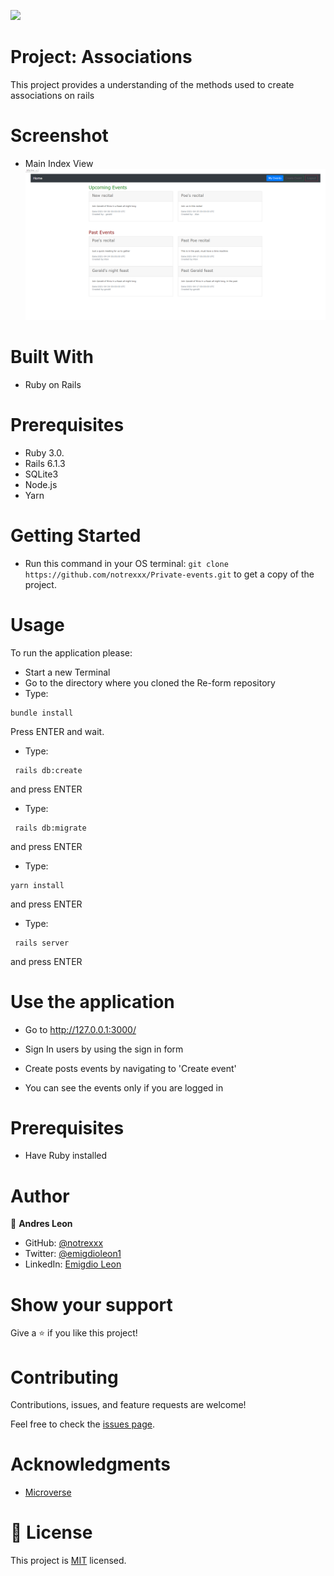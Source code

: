 
![](https://img.shields.io/badge/Microverse-blueviolet)


# Project: Associations

This project provides a understanding of the methods used to create associations on rails

# Screenshot

- Main Index View
![screenshot](Screenshot.png)

# Built With

- Ruby on Rails

# Prerequisites

- Ruby 3.0.
- Rails 6.1.3
- SQLite3
- Node.js
- Yarn

# Getting Started

- Run this command in your OS terminal: `git clone https://github.com/notrexxx/Private-events.git` to get a copy of the project. 

# Usage
To run the application please:

- Start a new Terminal 
- Go to the directory where you cloned the Re-form repository
- Type:
```
bundle install
```
Press ENTER and wait.

- Type:
```
 rails db:create
```
and press ENTER
- Type:
```
 rails db:migrate
```
and press ENTER
- Type:
```
yarn install
```
and press ENTER
- Type:
```
 rails server
```
and press ENTER

# Use the application

- Go to http://127.0.0.1:3000/

- Sign In users by using the sign in form
- Create posts events by navigating to 'Create event'
- You can see the events only if you are logged in
# Prerequisites

- Have Ruby installed

# Author

👤 **Andres Leon**

- GitHub: [@notrexxx](https://github.com/notrexxx)
- Twitter: [@emigdioleon1](https://twitter.com/emigdioleon1)
- LinkedIn: [Emigdio Leon](https://linkedin.com/emigdio-leon-689109195)

# Show your support

Give a ⭐️ if you like this project!

# Contributing

Contributions, issues, and feature requests are welcome!

Feel free to check the [issues page](https://github.com/notrexxx/members-only/issues).

# Acknowledgments

- [Microverse](https://microverse.org)

# 📝 License

This project is [MIT](./LICENSE) licensed.
